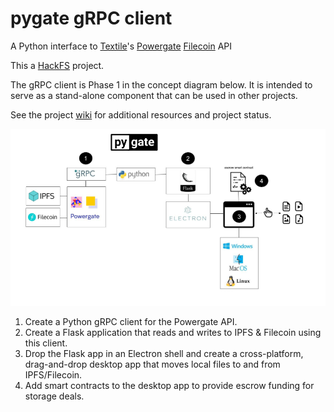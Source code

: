 # pygate gRPC client
A Python interface to [Textile](https://textile.io/)'s [Powergate](https://docs.textile.io/powergate/) [Filecoin](https://filecoin.io/) API

This a [HackFS](https://hackfs.com/) project. 

The gRPC client is Phase 1 in the concept diagram below. It is intended to serve as a stand-alone component that can be used in other projects.

See the project [wiki](https://github.com/pygate/gRPC-client/wiki) for additional resources and project status.

![concept_diagram](pygate_concept.png)

1) Create a Python gRPC client for the Powergate API.
2) Create a Flask application that reads and writes to IPFS & Filecoin using this client.
3) Drop the Flask app in an Electron shell and create a cross-platform, drag-and-drop desktop app that moves local files to and from IPFS/Filecoin.
4) Add smart contracts to the desktop app to provide escrow funding for storage deals.
